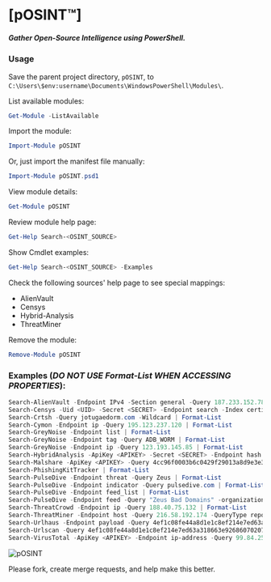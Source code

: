 # [pOSINT™]  
##### Gather Open-Source Intelligence using PowerShell.  

### Usage  
Save the parent project directory, `pOSINT`, to `C:\Users\$env:username\Documents\WindowsPowerShell\Modules\`.  

List available modules:  
```powershell
Get-Module -ListAvailable
```

Import the module:  
```powershell
Import-Module pOSINT
```

Or, just import the manifest file manually:  
```powershell
Import-Module pOSINT.psd1
```

View module details:  
```powershell
Get-Module pOSINT
```

Review module help page:  
```powershell
Get-Help Search-<OSINT_SOURCE>
```

Show Cmdlet examples:  
```powershell
Get-Help Search-<OSINT_SOURCE> -Examples
```

Check the following sources' help page to see special mappings:  
- AlienVault  
- Censys  
- Hybrid-Analysis  
- ThreatMiner  

Remove the module:  
```powershell
Remove-Module pOSINT
```

### Examples (***DO NOT USE Format-List WHEN ACCESSING PROPERTIES***):  
```powershell
Search-AlienVault -Endpoint IPv4 -Section general -Query 187.233.152.78 | Format-List
Search-Censys -Uid <UID> -Secret <SECRET> -Endpoint search -Index certificates -Query pandorasong.com | Format-List
Search-Crtsh -Query jotugaedorm.com -Wildcard | Format-List
Search-Cymon -Endpoint ip -Query 195.123.237.120 | Format-List
Search-GreyNoise -Endpoint list | Format-List
Search-GreyNoise -Endpoint tag -Query ADB_WORM | Format-List
Search-GreyNoise -Endpoint ip -Query 123.193.145.85 | Format-List
Search-HybridAnalysis -ApiKey <APIKEY> -Secret <SECRET> -Endpoint hash -Name hash -Query 116858001ed50d8dd02b353473a139b98820dcf620c9e70e8a51c49f62cc6581 | Format-List
Search-Malshare -ApiKey <APIKEY> -Query 4cc96f0003b6c0429f29013a8d9e3e3c | Format-List
Search-PhishingKitTracker | Format-List
Search-PulseDive -Endpoint threat -Query Zeus | Format-List
Search-PulseDive -Endpoint indicator -Query pulsedive.com | Format-List
Search-PulseDive -Endpoint feed_list | Format-List
Search-PulseDive -Endpoint feed -Query "Zeus Bad Domains" -organization abuse.ch | Format-List
Search-ThreatCrowd -Endpoint ip -Query 188.40.75.132 | Format-List
Search-ThreatMiner -Endpoint host -Query 216.58.192.174 -QueryType report_tagging | Format-List
Search-Urlhaus -Endpoint payload -Query 4ef1c08fe44a8d1e1c8ef214e7ed63a318663e926860702076bc6234fd3b1d11 | Format-List
Search-Urlscan -Query 4ef1c08fe44a8d1e1c8ef214e7ed63a318663e926860702076bc6234fd3b1d11 | Format-List
Search-VirusTotal -ApiKey <APIKEY> -Endpoint ip-address -Query 99.84.254.97 | Format-List
```
![pOSINT](https://raw.githubusercontent.com/ecstatic-nobel/pOSINT/master/static/assets/pOSINT.gif)  

Please fork, create merge requests, and help make this better.  
